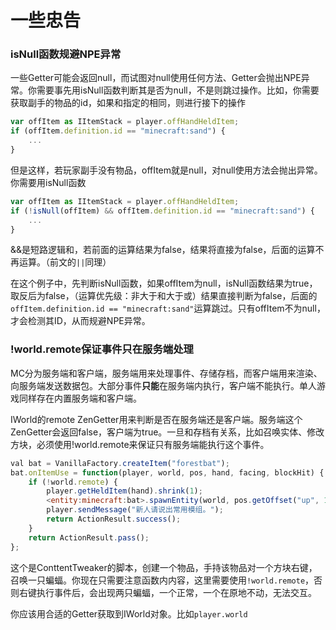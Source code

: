 # 一些忠告

### **isNull函数规避NPE异常**

一些Getter可能会返回null，而试图对null使用任何方法、Getter会抛出NPE异常。你需要事先用isNull函数判断其是否为null，不是则跳过操作。比如，你需要获取副手的物品的id，如果和指定的相同，则进行接下的操作

```javascript
var offItem as IItemStack = player.offHandHeldItem;
if (offItem.definition.id == "minecraft:sand") {
    ...
}
```

但是这样，若玩家副手没有物品，offItem就是null，对null使用方法会抛出异常。你需要用isNull函数

```javascript
var offItem as IItemStack = player.offHandHeldItem;
if (!isNull(offItem) && offItem.definition.id == "minecraft:sand") {
    ...
}
```

&&是短路逻辑和，若前面的运算结果为false，结果将直接为false，后面的运算不再运算。（前文的`||`同理）

在这个例子中，先判断isNull函数，如果offItem为null，isNull函数结果为true，取反后为false，（运算优先级：非大于和大于或）结果直接判断为false，后面的`offItem.definition.id == "minecraft:sand"`运算跳过。只有offItem不为null，才会检测其ID，从而规避NPE异常。

### **!world.remote保证事件只在服务端处理**

MC分为服务端和客户端，服务端用来处理事件、存储存档，而客户端用来渲染、向服务端发送数据包。大部分事件**只能**在服务端内执行，客户端不能执行。单人游戏同样存在内置服务端和客户端。

IWorld的remote ZenGetter用来判断是否在服务端还是客户端。服务端这个ZenGetter会返回false，客户端为true。一旦和存档有关系，比如召唤实体、修改方块，必须使用!world.remote来保证只有服务端能执行这个事件。

```javascript
val bat = VanillaFactory.createItem("forestbat");
bat.onItemUse = function(player, world, pos, hand, facing, blockHit) {
    if (!world.remote) {
        player.getHeldItem(hand).shrink(1);
        <entity:minecraft:bat>.spawnEntity(world, pos.getOffset("up", 1));
        player.sendMessage("新人请说出常用模组。");
        return ActionResult.success();
    }
    return ActionResult.pass();
};
```

这个是ConttentTweaker的脚本，创建一个物品，手持该物品对一个方块右键，召唤一只蝙蝠。你现在只需要注意函数内内容，这里需要使用`!world.remote`，否则右键执行事件后，会出现两只蝙蝠，一个正常，一个在原地不动，无法交互。

你应该用合适的Getter获取到IWorld对象。比如`player.world`

